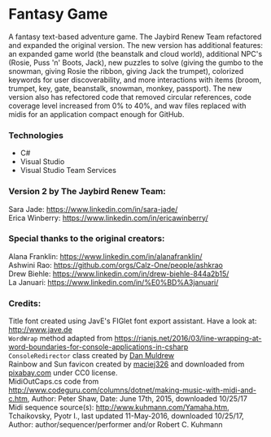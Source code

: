 # Fantasy Game
A fantasy text-based adventure game. The Jaybird Renew Team refactored and expanded the original version. The new version has additional features: an expanded game world (the beanstalk and cloud world), additional NPC's (Rosie, Puss 'n' Boots, Jack), new puzzles to solve (giving the gumbo to the snowman, giving Rosie the ribbon, giving Jack the trumpet), colorized keywords for user discoverability, and more interactions with items (broom, trumpet, key, gate, beanstalk, snowman, monkey, passport). The new version also has refectored code that removed circular references, code coverage level increased from 0% to 40%, and wav files replaced with midis for an application compact enough for GitHub. 

### Technologies
- C#
- Visual Studio
- Visual Studio Team Services

### Version 2 by The Jaybird Renew Team:
Sara Jade:      https://www.linkedin.com/in/sara-jade/  
Erica Winberry: https://www.linkedin.com/in/ericawinberry/

### Special thanks to the original creators:
Alana Franklin: https://www.linkedin.com/in/alanafranklin/  
Ashwini Rao:    https://github.com/orgs/Calz-One/people/ashkrao  
Drew Biehle:    https://www.linkedin.com/in/drew-biehle-844a2b15/  
La Januari:     https://www.linkedin.com/in/%E0%BD%A3januari/  

### Credits:
Title font created using JavE's FIGlet font export assistant. Have a look at: http://www.jave.de  
`WordWrap` method adapted from https://rianjs.net/2016/03/line-wrapping-at-word-boundaries-for-console-applications-in-csharp   
`ConsoleRedirector` class created by [Dan Muldrew](https://www.linkedin.com/in/daniel-muldrew-a328894/)   
Rainbow and Sun favicon created by [maciej326](https://pixabay.com/en/users/maciej326-1771256/) and downloaded from [pixabay.com](https://pixabay.com/en/screen-a-fairy-tale-the-sun-1903947/) under CC0 license.   
MidiOutCaps.cs code from http://www.codeguru.com/columns/dotnet/making-music-with-midi-and-c.htm, Author: Peter Shaw, Date: June 17th, 2015, downloaded 10/25/17  
Midi sequence source(s): http://www.kuhmann.com/Yamaha.htm, Tchaikovsky, Pyotr I., last updated 11-May-2016, downloaded 10/25/17, Author: author/sequencer/performer and/or Robert C. Kuhmann
